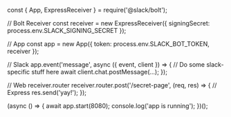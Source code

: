 const { App, ExpressReceiver } = require('@slack/bolt');

// Bolt Receiver 
const receiver = new ExpressReceiver({ signingSecret: process.env.SLACK_SIGNING_SECRET });

// App
const app = new App({
  token: process.env.SLACK_BOT_TOKEN,
  receiver
});

// Slack 
app.event('message', async ({ event, client }) => {
  // Do some slack-specific stuff here
  await client.chat.postMessage(...);
});

// Web  receiver.router 
receiver.router.post('/secret-page', (req, res) => {
  // Express 
  res.send('yay!');
});

(async () => {
  await app.start(8080);
  console.log('app is running');
})();
